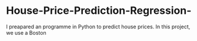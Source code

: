 # House-Price-Prediction-Regression-
I preapared an programme in Python to predict house prices. In this project, we use a Boston 
